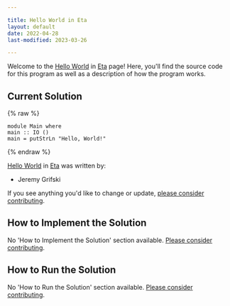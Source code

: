 ```yaml
---

title: Hello World in Eta
layout: default
date: 2022-04-28
last-modified: 2023-03-26

---
```


Welcome to the [Hello World](https://sampleprograms.io/projects/hello-world) in [Eta](https://sampleprograms.io/languages/eta) page! Here, you'll find the source code for this program as well as a description of how the program works.

## Current Solution

{% raw %}

```eta
module Main where
main :: IO ()
main = putStrLn "Hello, World!"
```

{% endraw %}

[Hello World](https://sampleprograms.io/projects/hello-world) in [Eta](https://sampleprograms.io/languages/eta) was written by:

- Jeremy Grifski

If you see anything you'd like to change or update, [please consider contributing](https://github.com/TheRenegadeCoder/sample-programs).

## How to Implement the Solution

No 'How to Implement the Solution' section available. [Please consider contributing](https://github.com/TheRenegadeCoder/sample-programs-website).

## How to Run the Solution

No 'How to Run the Solution' section available. [Please consider contributing](https://github.com/TheRenegadeCoder/sample-programs-website).